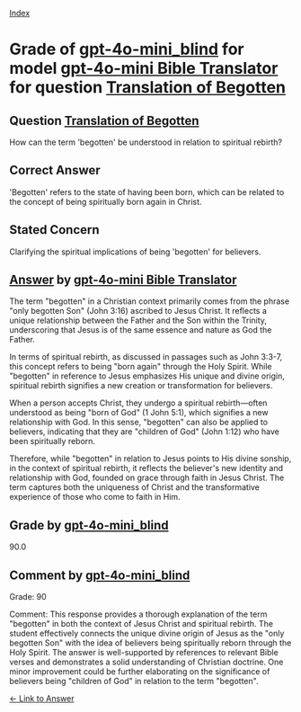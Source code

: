 
[Index](../../../../index.md)
# Grade of [gpt-4o-mini_blind](../../../grading_models/gpt-4o-mini_blind.md) for model [gpt-4o-mini Bible Translator](../../../answering_models/gpt-4o-mini_Bible_Translator.md) for question [Translation of Begotten](../../../questions/Translation_of_Begotten.md)

## Question [Translation of Begotten](../../../questions/Translation_of_Begotten.md)
How can the term 'begotten' be understood in relation to spiritual rebirth?

## Correct Answer
'Begotten' refers to the state of having been born, which can be related to the concept of being spiritually born again in Christ.

## Stated Concern
Clarifying the spiritual implications of being 'begotten' for believers.

## [Answer](../Translation_of_Begotten.md) by [gpt-4o-mini Bible Translator](../../../answering_models/gpt-4o-mini_Bible_Translator.md)
The term "begotten" in a Christian context primarily comes from the phrase "only begotten Son" (John 3:16) ascribed to Jesus Christ. It reflects a unique relationship between the Father and the Son within the Trinity, underscoring that Jesus is of the same essence and nature as God the Father. 

In terms of spiritual rebirth, as discussed in passages such as John 3:3-7, this concept refers to being "born again" through the Holy Spirit. While "begotten" in reference to Jesus emphasizes His unique and divine origin, spiritual rebirth signifies a new creation or transformation for believers. 

When a person accepts Christ, they undergo a spiritual rebirth—often understood as being "born of God" (1 John 5:1), which signifies a new relationship with God. In this sense, "begotten" can also be applied to believers, indicating that they are "children of God" (John 1:12) who have been spiritually reborn. 

Therefore, while "begotten" in relation to Jesus points to His divine sonship, in the context of spiritual rebirth, it reflects the believer's new identity and relationship with God, founded on grace through faith in Jesus Christ. The term captures both the uniqueness of Christ and the transformative experience of those who come to faith in Him.

## Grade by [gpt-4o-mini_blind](../../../grading_models/gpt-4o-mini_blind.md)
90.0

## Comment by [gpt-4o-mini_blind](../../../grading_models/gpt-4o-mini_blind.md)
Grade: 90

Comment: 
This response provides a thorough explanation of the term "begotten" in both the context of Jesus Christ and spiritual rebirth. The student effectively connects the unique divine origin of Jesus as the "only begotten Son" with the idea of believers being spiritually reborn through the Holy Spirit. The answer is well-supported by references to relevant Bible verses and demonstrates a solid understanding of Christian doctrine. One minor improvement could be further elaborating on the significance of believers being "children of God" in relation to the term "begotten".

[&lt;- Link to Answer](../Translation_of_Begotten.md)
